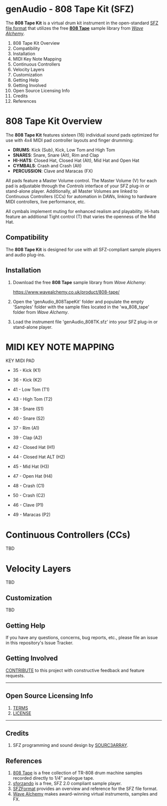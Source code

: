 # genAudio - 808 Tape Kit (SFZ)

The **808 Tape Kit** is a virtual drum kit instrument in the open-standard [SFZ file format](https://sfzformat.com/) that utilizes the free [**808 Tape**](https://www.wavealchemy.co.uk/product/808-tape/) sample library from [*Wave Alchemy*](https://www.wavealchemy.co.uk/).


1.  808 Tape Kit Overview
2.  Compatibility
3.  Installation
4.  MIDI Key Note Mapping
5.  Continuous Controllers
6.  Velocity Layers
7.  Customization
8.  Getting Help
9.  Getting Involved
10.  Open Source Licensing Info
11.  Credits
12.  References


# 808 Tape Kit Overview

The **808 Tape Kit** features sixteen (16) individual sound pads optimized for use with 4x4 MIDI pad controller layouts and finger drumming:

  - **DRUMS**: Kick (Sub), Kick, Low Tom and High Tom
  - **SNARES**: Snare, Snare (Alt), Rim and Clap
  - **HI-HATS**: Closed Hat, Closed Hat (Alt), Mid Hat and Open Hat
  - **CYMBALS**: Crash and Crash (Alt)
  - **PERCUSSION**: Clave and Maracas (FX)

All pads feature a Master Volume control. The Master Volume (V) for each pad is adjustable through the *Controls* interface of your SFZ plug-in or stand-alone player. Additionally, all Master Volumes are linked to Continuous Controllers (CCs) for automation in DAWs, linking to hardware MIDI controllers, live performance, etc.

All cymbals implement muting for enhanced realism and playability. Hi-hats feature an additional Tight control (T) that varies the openness of the Mid Hat.

## Compatibility

The **808 Tape Kit** is designed for use with all SFZ-compliant sample players and audio plug-ins.

## Installation

1.  Download the free **808 Tape** sample library from *Wave Alchemy*:

    https://www.wavealchemy.co.uk/product/808-tape/

2.  Open the 'genAudio_808TapeKit' folder and populate the empty 'Samples' folder with the sample files located in the 'wa_808_tape' folder from *Wave Alchemy*.

3.  Load the instrument file 'genAudio_808TK.sfz' into your SFZ plug-in or stand-alone player.

# MIDI KEY NOTE MAPPING

KEY MIDI  PAD
  - 35 - Kick (K1)
  - 36 - Kick (K2)
  - 41 - Low Tom (T1)
  - 43 - High Tom (T2)

  - 38 - Snare (S1)
  - 40 - Snare (S2)
  - 37 - Rim (A1)
  - 39 - Clap (A2)

  - 42 - Closed Hat (H1)
  - 44 - Closed Hat ALT (H2)
  - 45 - Mid Hat (H3)
  - 47 - Open Hat (H4)     

  - 48 - Crash (C1)
  - 50 - Crash (C2)

  - 46 - Clave (P1)
  - 49 - Maracas (P2)

# Continuous Controllers (CCs)

TBD

# Velocity Layers

TBD

## Customization

TBD

## Getting Help

If you have any questions, concerns, bug reports, etc., please file an issue in this repository's Issue Tracker.

## Getting Involved

[CONTRIBUTE](CONTRIBUTING.md) to this project with constructive feedback and feature requests.


----

## Open Source Licensing Info

1. [TERMS](TERMS.md)
2. [LICENSE](LICENSE)


----

## Credits

1. SFZ programming and sound design by [SOURC3ARRAY](https://soundcloud.com/sourc3array).

## References

1. [808 Tape](https://www.wavealchemy.co.uk/product/808-tape/) is a free collection of TR-808 drum machine samples recorded directly to 1/4″ analogue tape.
2. [sforzando](https://www.plogue.com/products/sforzando.html) is a free, SFZ 2.0 compliant sample player.
2. [SFZFormat](https://sfzformat.com/) provides an overview and reference for the SFZ file format.
3. [Wave Alchemy](https://www.wavealchemy.co.uk/) makes award-winning virtual instruments, samples and FX.
